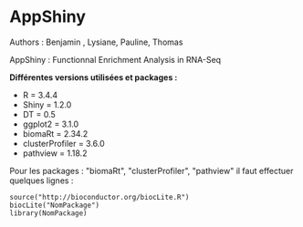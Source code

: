 # AppShiny
Authors : Benjamin , Lysiane, Pauline, Thomas

AppShiny : Functionnal Enrichment Analysis in RNA-Seq

**Différentes versions utilisées et packages :**

* R = 3.4.4 
* Shiny = 1.2.0
* DT = 0.5
* ggplot2 = 3.1.0
* biomaRt = 2.34.2
* clusterProfiler = 3.6.0
* pathview = 1.18.2

Pour les packages : "biomaRt", "clusterProfiler", "pathview" il faut effectuer quelques lignes :

```
source("http://bioconductor.org/biocLite.R")
biocLite("NomPackage")
library(NomPackage)
```
